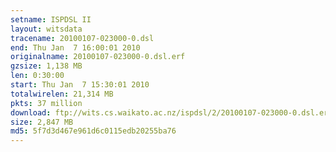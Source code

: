 ```yaml
---
setname: ISPDSL II
layout: witsdata
tracename: 20100107-023000-0.dsl
end: Thu Jan  7 16:00:01 2010
originalname: 20100107-023000-0.dsl.erf
gzsize: 1,138 MB
len: 0:30:00
start: Thu Jan  7 15:30:01 2010
totalwirelen: 21,314 MB
pkts: 37 million
download: ftp://wits.cs.waikato.ac.nz/ispdsl/2/20100107-023000-0.dsl.erf.gz
size: 2,847 MB
md5: 5f7d3d467e961d6c0115edb20255ba76
---
```

